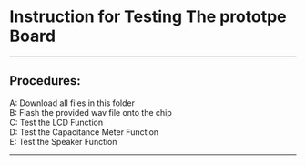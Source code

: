 # Instruction for Testing The prototpe Board

------------
## Procedures:

A: Download all files in this folder\
B: Flash the provided wav file onto the chip\
C: Test the LCD Function\
D: Test the Capacitance Meter Function\
E: Test the Speaker Function

------------
